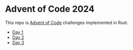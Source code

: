 # Advent of Code 2024

This repo is [Advent of Code](https://adventofcode.com/2024) challenges implemented in Rust.

- [Day 1](./day-01)
- [Day 2](./day-02)
- [Day 3](./day-03)


